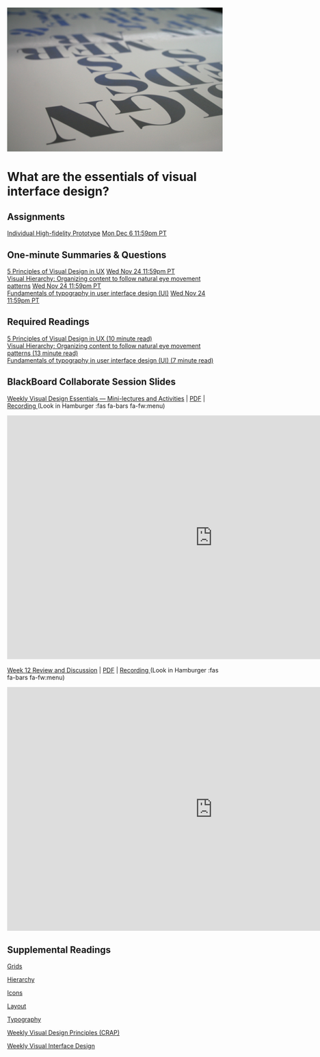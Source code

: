 ![Type on Page](assets/images/4762082009_e0754cd5c3_b.jpg ':class=banner-image')

# What are the essentials of visual interface design?

## Assignments
[Individual High-fidelity Prototype](https://canvas.sfu.ca/courses/64326/assignments/662759) <span class='badge'> [Mon Dec 6 11:59pm PT](https://www.timeanddate.com/worldclock/fixedtime.html?msg=CMPT-363+High-fidelity+Prototype+Due+Date&iso=20211206T2359&p1=256)</span>  

## One-minute Summaries & Questions
[5 Principles of Visual Design in UX](https://canvas.sfu.ca/courses/64326/assignments/662740) <span class='badge'> [Wed Nov 24 11:59pm PT](https://www.timeanddate.com/worldclock/fixedtime.html?msg=One-minute+Summaries+for+Week+12+Due+Date&iso=20211124T235900&p1=256)</span>  
[Visual Hierarchy: Organizing content to follow natural eye movement patterns](https://canvas.sfu.ca/courses/64326/assignments/662739) <span class='badge'> [Wed Nov 24 11:59pm PT](https://www.timeanddate.com/worldclock/fixedtime.html?msg=One-minute+Summaries+for+Week+12+Due+Date&iso=20211124T235900&p1=256)</span>  
[Fundamentals of typography in user interface design (UI)](https://canvas.sfu.ca/courses/64326/assignments/662734) <span class='badge'> [Wed Nov 24 11:59pm PT](https://www.timeanddate.com/worldclock/fixedtime.html?msg=One-minute+Summaries+for+Week+12+Due+Date&iso=20211124T235900&p1=256)</span>  

## Required Readings  
[5 Principles of Visual Design in UX (10 minute read)](https://www.nngroup.com/articles/principles-visual-design/)  
[Visual Hierarchy: Organizing content to follow natural eye movement patterns (13 minute read)](https://www.interaction-design.org/literature/article/visual-hierarchy-organizing-content-to-follow-natural-eye-movement-patterns)  
[Fundamentals of typography in user interface design (UI) (7 minute read)](https://uxdesign.cc/fundamentals-of-typography-in-user-interface-design-ui-67cdd13bfa24)  

## BlackBoard Collaborate Session Slides
[Weekly Visual Design Essentials — Mini-lectures and Activities](https://docs.google.com/presentation/d/e/2PACX-1vTmrgSX59VMbZAvRwl5OWgfcVL9LjzPq3_Lml9CpCdnCafN94JxfHehaPhoZ3yEYTFX9fNMgVUPHdpO/pub?start=false&loop=false&delayms=3000) | [PDF](#) | [Recording ](https://canvas.sfu.ca/courses/64326/external_tools/3544) (Look in Hamburger :fas fa-bars fa-fw:menu)  

<div class="video-container-16by9"><iframe src="https://docs.google.com/presentation/d/e/2PACX-1vTmrgSX59VMbZAvRwl5OWgfcVL9LjzPq3_Lml9CpCdnCafN94JxfHehaPhoZ3yEYTFX9fNMgVUPHdpO/embed?start=false&loop=false&delayms=3000" frameborder="0" width="960" height="569" allowfullscreen="true" mozallowfullscreen="true" webkitallowfullscreen="true"></iframe></div>

[Week 12 Review and Discussion](https://docs.google.com/presentation/d/e/2PACX-1vTmrgSX59VMbZAvRwl5OWgfcVL9LjzPq3_Lml9CpCdnCafN94JxfHehaPhoZ3yEYTFX9fNMgVUPHdpO/pub?start=false&loop=false&delayms=3000) | [PDF](https://canvas.sfu.ca/courses/64326/files/folder/Downloads/Slides%20PDFs/Review%20and%20Discussion/Week-12) | [Recording ](https://canvas.sfu.ca/courses/64326/external_tools/3544) (Look in Hamburger :fas fa-bars fa-fw:menu)  

<div class="video-container-16by9"><iframe src="https://docs.google.com/presentation/d/e/2PACX-1vRdfDDdBLFcwOJ4qUNWlGzyffy8qmRVZ32nsNwjT_Y2RjaBiFskNiVZKyTEWODwQqU1A1G85HAG9PaL/embed?start=false&loop=false&delayms=3000" frameborder="0" width="960" height="569" allowfullscreen="true" mozallowfullscreen="true" webkitallowfullscreen="true"></iframe></div>

## Supplemental Readings  

[Grids](ux-techniques-guide/08.what-are-the-essentials-of-visual-interface-design/grids.md ':include')

[Hierarchy](ux-techniques-guide/08.what-are-the-essentials-of-visual-interface-design/hierarchy.md ':include')

[Icons](ux-techniques-guide/08.what-are-the-essentials-of-visual-interface-design/icons.md ':include')

[Layout](ux-techniques-guide/08.what-are-the-essentials-of-visual-interface-design/layout.md ':include')

[Typography](ux-techniques-guide/08.what-are-the-essentials-of-visual-interface-design/typography.md ':include')

[Weekly Visual Design Principles (CRAP)](ux-techniques-guide/08.what-are-the-essentials-of-visual-interface-design/visual-design-principles.md ':include')

[Weekly Visual Interface Design](ux-techniques-guide/08.what-are-the-essentials-of-visual-interface-design/visual-interface-design.md ':include')
